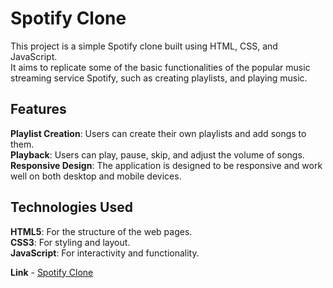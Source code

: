 
# Spotify Clone

This project is a simple Spotify clone built using HTML, CSS, and JavaScript.  
It aims to replicate some of the basic functionalities of the popular music streaming service Spotify, such as creating playlists, and playing music.  

## Features

**Playlist Creation**: Users can create their own playlists and add songs to them.  
**Playback**: Users can play, pause, skip, and adjust the volume of songs.  
**Responsive Design**: The application is designed to be responsive and work well on both desktop and mobile devices.  

## Technologies Used

**HTML5**: For the structure of the web pages.  
**CSS3**: For styling and layout.  
**JavaScript**: For interactivity and functionality.  


**Link** - [Spotify Clone](https://spotifyrep.freewebhostmost.com/)
